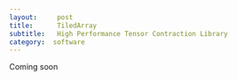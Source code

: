 ```yaml
---
layout:     post
title:      TiledArray
subtitle:  	High Performance Tensor Contraction Library
category:  software
---
```


Coming soon
